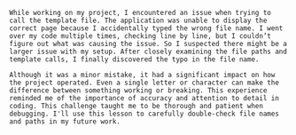 	While working on my project, I encountered an issue when trying to call the template file. The application was unable to display the correct page because I accidentally typed the wrong file name. I went over my code multiple times, checking line by line, but I couldn’t figure out what was causing the issue. So I suspected there might be a larger issue with my setup. After closely examining the file paths and template calls, I finally discovered the typo in the file name. 

	Although it was a minor mistake, it had a significant impact on how the project operated. Even a single letter or character can make the difference between something working or breaking. This experience reminded me of the importance of accuracy and attention to detail in coding. This challenge taught me to be thorough and patient when debugging. I'll use this lesson to carefully double-check file names and paths in my future work. 